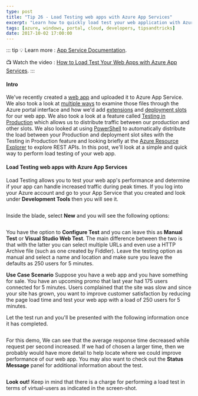 ```yaml
---
type: post
title: "Tip 26 - Load Testing web apps with Azure App Services"
excerpt: "Learn how to quickly load test your web application with Azure App Services"
tags: [azure, windows, portal, cloud, developers, tipsandtricks]
date: 2017-10-02 17:00:00
---
```


::: tip
:bulb: Learn more : [App Service Documentation](https://docs.microsoft.com/azure/app-service?WT.mc_id=docs-azuredevtips-micrum). 

:tv: Watch the video : [How to Load Test Your Web Apps with Azure App Services](https://youtu.be/S-NNM_4j0YQ?WT.mc_id=youtube-azuredevtips-micrum).
:::

#### Intro

We've recently created a [web app](https://microsoft.github.io/AzureTipsAndTricks/blog/tip19.html?WT.mc_id=github-azuredevtips-micrum) and uploaded it to Azure App Service. We also took a look at [multiple ways](https://microsoft.github.io/AzureTipsAndTricks/blog/tip20.html?WT.mc_id=github-azuredevtips-micrum) to examine those files through the Azure portal interface and how we'd add [extensions](https://microsoft.github.io/AzureTipsAndTricks/blog/tip21.html?WT.mc_id=github-azuredevtips-micrum) and [deployment slots](https://microsoft.github.io/AzureTipsAndTricks/blog/tip22.html?WT.mc_id=github-azuredevtips-micrum) for our web app. We also took a look at a feature called [Testing in Production](https://microsoft.github.io/AzureTipsAndTricks/blog/tip23.html?WT.mc_id=github-azuredevtips-micrum) which allows us to distribute traffic between our production and other slots. We also looked at using [PowerShell](https://microsoft.github.io/AzureTipsAndTricks/blog/tip24.html?WT.mc_id=github-azuredevtips-micrum) to automatically distribute the load between your Production and deployment slot sites with the Testing in Production feature and looking briefly at the [Azure Resource Explorer](https://microsoft.github.io/AzureTipsAndTricks/blog/tip24.html?WT.mc_id=github-azuredevtips-micrum) to explore REST APIs. In this post, we'll look at a simple and quick way to perform load testing of your web app. 

#### Load Testing web apps with Azure App Services

Load Testing allows you to test your web app's performance and determine if your app can handle increased traffic during peak times. If you log into your Azure account and go to your App Service that you created and look under **Development Tools** then you will see it. 

<img :src="$withBase('/files/azureperformance1.png')">

Inside the blade, select **New** and you will see the following options:

<img :src="$withBase('/files/azureperformance2.png')">

You have the option to **Configure Test** and you can leave this as **Manual Test** or **Visual Studio Web Test**. The main difference between the two is that with the latter you can select multiple URLs and even use a HTTP Archive file (such as one created by Fiddler). Leave the testing option as manual and select a name and location and make sure you leave the defaults as 250 users for 5 minutes. 

**Use Case Scenario** Suppose you have a web app and you have something for sale. You have an upcoming promo that last year had 175 users connected for 5 minutes. Users complained that the site was slow and since your site has grown, you want to improve customer satisfaction by reducing the page load time and test your web app with a load of 250 users for 5 minutes. 


Let the test run and you'll be presented with the following information once it has completed. 

<img :src="$withBase('/files/azureperformance3.gif')">

For this demo, We can see that the average response time decreased while request per second increased. If we had of chosen a larger time, then we probably would have more detail to help locate where we could improve performance of our web app. You may also want to check out the **Status Message** panel for additional information about the test. 

<img :src="$withBase('/files/azureperformance4.png')">

**Look out!** Keep in mind that there is a charge for performing a load test in terms of virtual-users as indicated in the screen-shot. 

